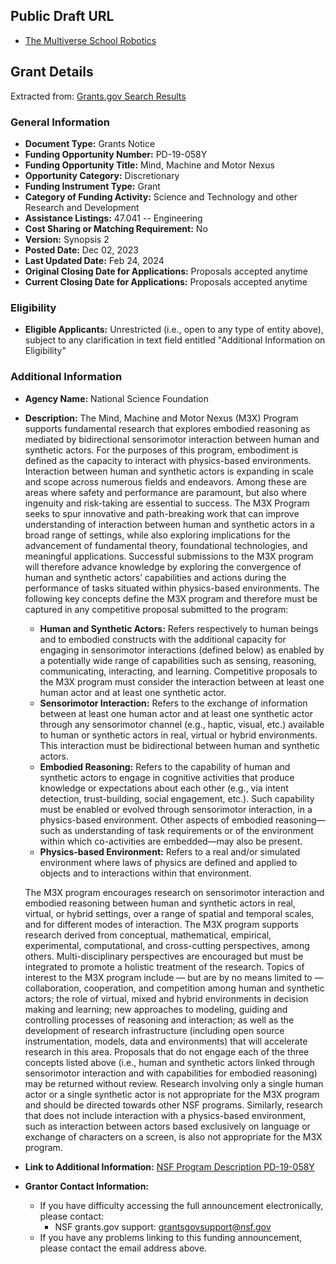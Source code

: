 
## Public Draft URL

- [The Multiverse School Robotics](https://themultiverse.school/x/robotics)

## Grant Details

Extracted from: [Grants.gov Search Results](https://www.grants.gov/search-results-detail/351273)

### General Information

- **Document Type:** Grants Notice
- **Funding Opportunity Number:** PD-19-058Y
- **Funding Opportunity Title:** Mind, Machine and Motor Nexus
- **Opportunity Category:** Discretionary
- **Funding Instrument Type:** Grant
- **Category of Funding Activity:** Science and Technology and other Research and Development
- **Assistance Listings:** 47.041 -- Engineering
- **Cost Sharing or Matching Requirement:** No
- **Version:** Synopsis 2
- **Posted Date:** Dec 02, 2023
- **Last Updated Date:** Feb 24, 2024
- **Original Closing Date for Applications:** Proposals accepted anytime
- **Current Closing Date for Applications:** Proposals accepted anytime

### Eligibility

- **Eligible Applicants:** Unrestricted (i.e., open to any type of entity above), subject to any clarification in text field entitled "Additional Information on Eligibility"

### Additional Information

- **Agency Name:** National Science Foundation
- **Description:** 
    The Mind, Machine and Motor Nexus (M3X) Program supports fundamental research that explores embodied reasoning as mediated by bidirectional sensorimotor interaction between human and synthetic actors. For the purposes of this program, embodiment is defined as the capacity to interact with physics-based environments. Interaction between human and synthetic actors is expanding in scale and scope across numerous fields and endeavors. Among these are areas where safety and performance are paramount, but also where ingenuity and risk-taking are essential to success. The M3X Program seeks to spur innovative and path-breaking work that can improve understanding of interaction between human and synthetic actors in a broad range of settings, while also exploring implications for the advancement of fundamental theory, foundational technologies, and meaningful applications. Successful submissions to the M3X program will therefore advance knowledge by exploring the convergence of human and synthetic actors’ capabilities and actions during the performance of tasks situated within physics-based environments. The following key concepts define the M3X program and therefore must be captured in any competitive proposal submitted to the program:
    - **Human and Synthetic Actors:** Refers respectively to human beings and to embodied constructs with the additional capacity for engaging in sensorimotor interactions (defined below) as enabled by a potentially wide range of capabilities such as sensing, reasoning, communicating, interacting, and learning. Competitive proposals to the M3X program must consider the interaction between at least one human actor and at least one synthetic actor.
    - **Sensorimotor Interaction:** Refers to the exchange of information between at least one human actor and at least one synthetic actor through any sensorimotor channel (e.g., haptic, visual, etc.) available to human or synthetic actors in real, virtual or hybrid environments. This interaction must be bidirectional between human and synthetic actors.
    - **Embodied Reasoning:** Refers to the capability of human and synthetic actors to engage in cognitive activities that produce knowledge or expectations about each other (e.g., via intent detection, trust-building, social engagement, etc.). Such capability must be enabled or evolved through sensorimotor interaction, in a physics-based environment. Other aspects of embodied reasoning—such as understanding of task requirements or of the environment within which co-activities are embedded—may also be present.
    - **Physics-based Environment:** Refers to a real and/or simulated environment where laws of physics are defined and applied to objects and to interactions within that environment.

    The M3X program encourages research on sensorimotor interaction and embodied reasoning between human and synthetic actors in real, virtual, or hybrid settings, over a range of spatial and temporal scales, and for different modes of interaction. The M3X program supports research derived from conceptual, mathematical, empirical, experimental, computational, and cross-cutting perspectives, among others. Multi-disciplinary perspectives are encouraged but must be integrated to promote a holistic treatment of the research. Topics of interest to the M3X program include — but are by no means limited to — collaboration, cooperation, and competition among human and synthetic actors; the role of virtual, mixed and hybrid environments in decision making and learning; new approaches to modeling, guiding and controlling processes of reasoning and interaction; as well as the development of research infrastructure (including open source instrumentation, models, data and environments) that will accelerate research in this area. Proposals that do not engage each of the three concepts listed above (i.e., human and synthetic actors linked through sensorimotor interaction and with capabilities for embodied reasoning) may be returned without review. Research involving only a single human actor or a single synthetic actor is not appropriate for the M3X program and should be directed towards other NSF programs. Similarly, research that does not include interaction with a physics-based environment, such as interaction between actors based exclusively on language or exchange of characters on a screen, is also not appropriate for the M3X program.

- **Link to Additional Information:** [NSF Program Description PD-19-058Y](#)
- **Grantor Contact Information:** 
    - If you have difficulty accessing the full announcement electronically, please contact:
        - NSF grants.gov support: grantsgovsupport@nsf.gov
    - If you have any problems linking to this funding announcement, please contact the email address above.
